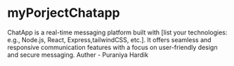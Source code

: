 # myPorjectChatapp
ChatApp is a real-time messaging platform built with [list your technologies: e.g., Node.js, React, Express,tailwindCSS, etc.]. It offers seamless and responsive communication features with a focus on user-friendly design and secure messaging.
Auther - Puraniya Hardik
